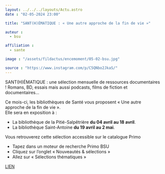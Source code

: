 ```yaml
---
layout: ../../../layouts/Actu.astro
date : "02-05-2024 23:00"

title: "SANT(H)ÉMATIQUE : « Une autre approche de la fin de vie »"

auteur :
  - bsu

affiliation :
  - sante

image : "/assets/fildactus/encemoment/05-02-bsu.jpg"

source : "https://www.instagram.com/p/C5QNbo2JkaS/"
---
```


SANT(H)ÉMATIQUE : une sélection mensuelle de ressources documentaires ! Romans, BD, essais mais aussi podcasts, films de fiction et documentaires…

Ce mois-ci, les bibliothèques de Santé vous proposent « Une autre approche de la fin de vie ».  
Elle sera en exposition à :  
- La bibliothèque de la Pitié-Salpêtrière __du 04 avril au 18 avril__.  
- La bibliothèque Saint-Antoine __du 19 avril au 2 mai__.

Vous retrouverez cette sélection accessible sur le catalogue Primo  
- Tapez dans un moteur de recherche Primo BSU  
- Cliquez sur l’onglet « Nouveautés & sélections »  
- Allez sur « Sélections thématiques »

[LIEN](https://sorbonne-universite.primo.exlibrisgroup.com/discovery/collectionDiscovery?vid=33BSU_INST:33BSU&collectionId=81314986260006616)
